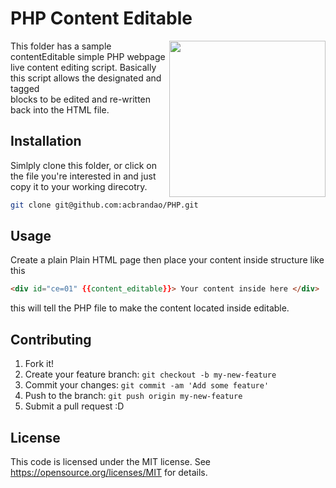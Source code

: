 #  PHP Content Editable 

<img align="right" width="250" src="https://github.com/acbrandao/templates/blob/master/img/html5.PNG">
This folder has a sample contentEditable simple PHP webpage live content editing script.
Basically this script allows the designated and tagged <Div> blocks to be edited and re-written
back into the HTML file.

## Installation

Simlply clone this folder, or click on the file you're interested in and just copy it to your working direcotry.

```bash
git clone git@github.com:acbrandao/PHP.git
```

## Usage

Create a plain Plain HTML page then place your content inside structure like this
 ```html
<div id="ce=01" {{content_editable}}> Your content inside here </div>
```  
 this will tell the PHP file
 to make the content located inside editable.

## Contributing

1. Fork it!
2. Create your feature branch: `git checkout -b my-new-feature`
3. Commit your changes: `git commit -am 'Add some feature'`
4. Push to the branch: `git push origin my-new-feature`
5. Submit a pull request :D

## License

This code is licensed under the MIT license. See https://opensource.org/licenses/MIT for details.
